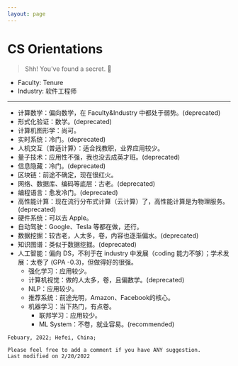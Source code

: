 ```yaml
---
layout: page
---
```


# CS Orientations

> Shh! You've found a secret. :eyes:

* Faculty: Tenure
* Industry: 软件工程师

---

* 计算数学：偏向数学，在 Faculty&Industry 中都处于弱势。(deprecated)
* 形式化验证：数学。(deprecated)
* 计算机图形学：尚可。
* 实时系统：冷门。(deprecated)
* 人机交互（普适计算）：适合找教职，业界应用较少。
* 量子技术：应用性不强，我也没去成英才班。(deprecated)
* 信息隐藏：冷门。(deprecated)
* 区块链：前途不确定，现在很红火。
* 网络、数据库、编码等底层：古老。(deprecated)
* 编程语言：愈发冷门。(deprecated)
* 高性能计算：现在流行分布式计算（云计算）了，高性能计算是为物理服务。(deprecated)
* 硬件系统：可以去 Apple。
* 自动驾驶：Google、Tesla 等都在做，还行。
* 数据挖掘：较古老，人太多，卷，内容也逐渐偏水。(deprecated)
* 知识图谱：类似于数据挖掘。(deprecated)
* 人工智能：偏向 DS，不利于在 industry 中发展（coding 能力不够）；学术发展：太卷了 (GPA -0.3)，但做得好的很强。
  * 强化学习：应用较少。
  * 计算机视觉：做的人太多，卷，且偏数学。(deprecated)
  * NLP：应用较少。
  * 推荐系统：前途光明，Amazon、Facebook的核心。
  * 机器学习：当下热门，有点卷。
    * 联邦学习：应用较少。
    * ML System：不卷，就业容易。(recommended)

```text
Febuary, 2022; Hefei, China;

Please feel free to add a comment if you have ANY suggestion.
Last modified on 2/20/2022
```
